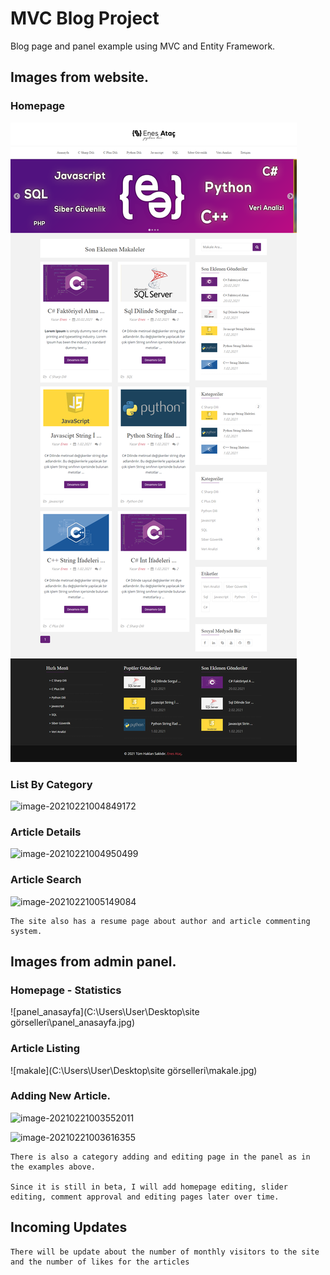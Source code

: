 # MVC Blog Project
Blog page and panel example using MVC and Entity Framework.



## Images from website.


### Homepage

![anasayfa](/images/homepage.png)



### List By Category

![image-20210221004849172](C:\Users\User\AppData\Roaming\Typora\typora-user-images\image-20210221004849172.png)



### Article Details

![image-20210221004950499](C:\Users\User\AppData\Roaming\Typora\typora-user-images\image-20210221004950499.png)



### Article Search

![image-20210221005149084](C:\Users\User\AppData\Roaming\Typora\typora-user-images\image-20210221005149084.png)

```
The site also has a resume page about author and article commenting system.
```


## Images from admin panel.


### Homepage - Statistics

![panel_anasayfa](C:\Users\User\Desktop\site görselleri\panel_anasayfa.jpg)



### Article Listing

![makale](C:\Users\User\Desktop\site görselleri\makale.jpg)



### Adding New Article.

![image-20210221003552011](C:\Users\User\AppData\Roaming\Typora\typora-user-images\image-20210221003552011.png)

![image-20210221003616355](C:\Users\User\AppData\Roaming\Typora\typora-user-images\image-20210221003616355.png)



```
There is also a category adding and editing page in the panel as in the examples above.

Since it is still in beta, I will add homepage editing, slider editing, comment approval and editing pages later over time.
```

## Incoming Updates

```
There will be update about the number of monthly visitors to the site and the number of likes for the articles
```
